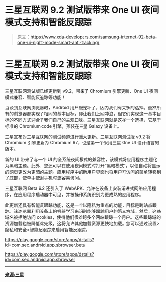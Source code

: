 # 三星互联网 9.2 测试版带来 One UI 夜间模式支持和智能反跟踪

> 原文：<https://www.xda-developers.com/samsung-internet-92-beta-one-ui-night-mode-smart-anti-tracking/>

# 三星互联网 9.2 测试版带来 One UI 夜间模式支持和智能反跟踪

三星互联网测试版已经更新到 v9.2，带来了 Chromium 引擎更新、One UI 夜间模式兼容、智能反追踪等功能！

当谈到互联网浏览器时，Android 用户被宠坏了，因为我们有太多的选择。虽然所有的浏览器都实现了相同的基本目标，即让我们上网冲浪，但它们实现这一基本目标的不同方式迎合了我们自己的主观口味。[三星互联网](https://www.xda-developers.com/tag/samsung-internet/)就是这样一个选择，它基于标准的 Chromium code 引擎，预装在三星 Galaxy 设备上。

三星宣布对三星互联网的测试频道进行重大更新。三星互联网测试版 v9.2 将 Chromium 引擎更新为 Chromium 67，也是第一个采用三星 One UI 设计语言的版本。

新的 UI 带来了与一个 UI 的全系统夜间模式的兼容性，该模式将应用程序主题化为黑暗主题。此外，您还可以在使用夜间模式时打开“黑暗模式”，以便自动将显示的网页更改为更暗的主题。应用程序中的新用户界面也将用户可访问的菜单转移到了底部，使单手使用手机时更容易访问。

三星互联网 Beta 9.2 还引入了 WebAPK，允许在设备上安装渐进式网络应用程序，在应用程序启动器中可见，并被操作系统识别为更成熟的应用程序。

此更新还具有智能反跟踪功能，这是一个以隐私为重点的功能，目标是跨站点跟踪。该浏览器利用设备上的机器学习来识别能够跟踪用户的第三方域。然后，这些域名被拒绝访问 cookies，使得他们很难跨多个网站跟踪一个用户。这些跟踪域的资源加载也被降低优先级，这将允许其他加载资源更快地加载。您可以通过设置>隐私和安全>智能反跟踪来启用智能反跟踪。

https://play.google.com/store/apps/details?id=com.sec.android.app.sbrowser.beta

https://play.google.com/store/apps/details?id=com.sec.android.app.sbrowser

* * *

[**来源:三星**](https://medium.com/samsung-internet-dev/new-year-new-samsung-internet-b74f282e4429)